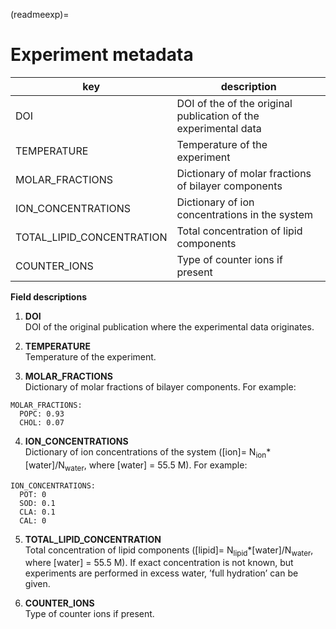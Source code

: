 (readmeexp)=
# Experiment metadata

|key | description |
| ----| -----|
|DOI | DOI of the of the original publication of the experimental data|
TEMPERATURE | Temperature of the experiment
MOLAR_FRACTIONS | Dictionary of molar fractions of bilayer components
ION_CONCENTRATIONS | Dictionary of ion concentrations in the system
TOTAL_LIPID_CONCENTRATION | Total concentration of lipid components
COUNTER_IONS | Type of counter ions if present

**Field descriptions**

1. **DOI**  
DOI of the original publication where the experimental data originates.

2. **TEMPERATURE**  
Temperature of the experiment.

3. **MOLAR_FRACTIONS**  
Dictionary of molar fractions of bilayer components. For example:
```
MOLAR_FRACTIONS:
  POPC: 0.93
  CHOL: 0.07
```

4. **ION_CONCENTRATIONS**  
Dictionary of ion concentrations of the system ([ion]= N<sub>ion</sub>*[water]/N<sub>water</sub>, where [water] = 55.5 M). For example:
```
ION_CONCENTRATIONS:
  POT: 0
  SOD: 0.1
  CLA: 0.1
  CAL: 0
```

5. **TOTAL_LIPID_CONCENTRATION**  
Total concentration of lipid components ([lipid]= N<sub>lipid</sub>*[water]/N<sub>water</sub>, where [water] = 55.5 M). If exact concentration is not known, but experiments are performed in excess water, ’full hydration’ can be given.

6. **COUNTER_IONS**  
Type of counter ions if present.
